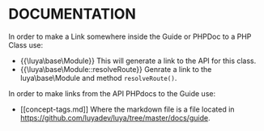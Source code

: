 # DOCUMENTATION

In order to make a Link somewhere inside the Guide or PHPDoc to a PHP Class use:

+ {{\luya\base\Module}} This will generate a link to the API for this class.
+ {{\luya\base\Module::resolveRoute}} Genrate a link to the luya\base\Module and method `resolveRoute()`.

In order to make links from the API PHPdocs to the Guide use:

+ [[concept-tags.md]] Where the markdown file is a file located in https://github.com/luyadev/luya/tree/master/docs/guide.